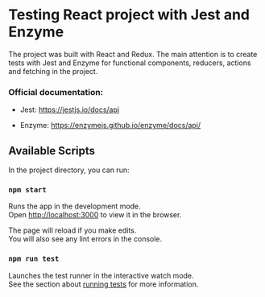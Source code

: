 # Testing React project with Jest and Enzyme

The project was built with React and Redux. The main attention is to create tests with Jest and Enzyme for functional components, reducers, actions and fetching in the project.

### Official documentation:

- Jest: https://jestjs.io/docs/api

- Enzyme: https://enzymejs.github.io/enzyme/docs/api/

## Available Scripts

In the project directory, you can run:

### `npm start`

Runs the app in the development mode.\
Open [http://localhost:3000](http://localhost:3000) to view it in the browser.

The page will reload if you make edits.\
You will also see any lint errors in the console.

### `npm run test`

Launches the test runner in the interactive watch mode.\
See the section about [running tests](https://facebook.github.io/create-react-app/docs/running-tests) for more information.
